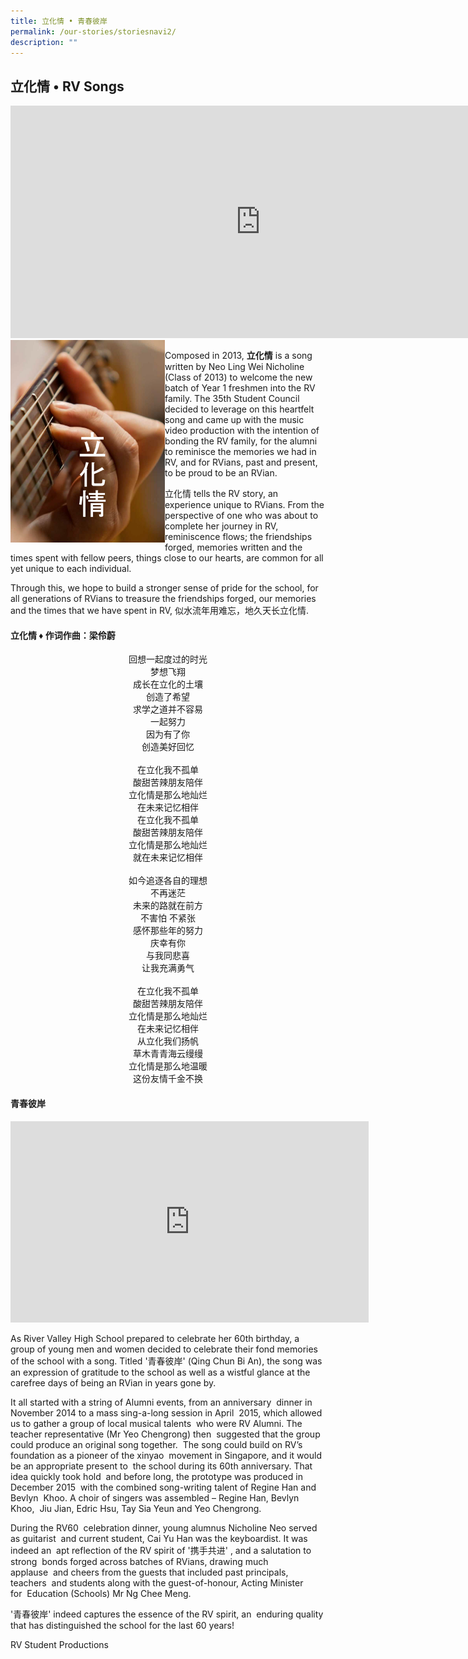 ```yaml
---
title: 立化情 • 青春彼岸
permalink: /our-stories/storiesnavi2/
description: ""
---
```

## 立化情 •&nbsp;RV Songs

<iframe width="800" height="372" src="https://www.youtube.com/embed/NEUpPG6rIcc" title="立化情MV" frameborder="0" allow="accelerometer; autoplay; clipboard-write; encrypted-media; gyroscope; picture-in-picture" allowfullscreen=""></iframe><br>

<img src="/images/aboutlihuaqing.png" style="width:49%" align="left">

Composed in 2013,&nbsp;**立化情**&nbsp;is a song written by Neo Ling Wei Nicholine (Class of 2013) to welcome the new batch of Year 1 freshmen into the RV family. The 35th Student Council decided to leverage on this heartfelt song and came up with the music video production with the intention of bonding the RV family, for the alumni to reminisce the memories we had in RV, and for RVians, past and present, to be proud to be an RVian.

立化情 tells the RV story, an experience unique to RVians. From the perspective of one who was about to complete her journey in RV, reminiscence flows; the friendships forged, memories written and the times spent with fellow peers, things close to our hearts, are common for all yet unique to each individual.

Through this, we hope to build a stronger sense of pride for the school, for all generations of RVians to treasure the friendships forged, our memories and the times that we have spent in RV, 似水流年用难忘，地久天长立化情.

#### 立化情&nbsp;♦ 作词作曲：梁伶蔚

<center>回想一起度过的时光<br>
梦想飞翔<br>
成长在立化的土壤<br>
创造了希望<br>
求学之道并不容易<br>
一起努力<br>
因为有了你<br>
创造美好回忆<br><br>
在立化我不孤单<br>
酸甜苦辣朋友陪伴<br>
立化情是那么地灿烂<br>
在未来记忆相伴<br>
在立化我不孤单<br>
酸甜苦辣朋友陪伴<br>
立化情是那么地灿烂<br>
就在未来记忆相伴<br><br>
如今追逐各自的理想<br>
不再迷茫<br>
未来的路就在前方<br>
不害怕 不紧张<br>
感怀那些年的努力<br>
庆幸有你<br>
与我同悲喜<br>
让我充满勇气<br><br>
在立化我不孤单<br>
酸甜苦辣朋友陪伴<br>
立化情是那么地灿烂<br>
在未来记忆相伴<br>
从立化我们扬帆<br>
草木青青海云缦缦<br>
立化情是那么地温暖<br>
这份友情千金不换 </center>

#### 青春彼岸

<iframe width="573" height="322" src="https://www.youtube.com/embed/nBfKuorDfD0" title="RVHS 立化中学《青春彼岸》- 校园歌/毕业歌/友情歌/那些年" frameborder="0" allow="accelerometer; autoplay; clipboard-write; encrypted-media; gyroscope; picture-in-picture" allowfullscreen=""></iframe>

As River Valley High School prepared to celebrate her 60th&nbsp;birthday, a group of young men and women decided to celebrate&nbsp;their fond memories of the school with a song. Titled '青春彼岸' (Qing&nbsp;Chun Bi An), the song was an expression of gratitude to the school as&nbsp;well as a wistful glance at the carefree days of being an RVian in years&nbsp;gone by.

It all started with a string of Alumni events, from an anniversary&nbsp;&nbsp;dinner in November 2014 to a mass sing-a-long session in April&nbsp;&nbsp;2015, which allowed us to gather a group of local musical talents&nbsp;&nbsp;who were RV Alumni. The teacher representative (Mr Yeo Chengrong) then&nbsp;&nbsp;suggested that the group could produce an original song together.&nbsp;&nbsp;The song could build on RV’s foundation as a pioneer of the xinyao&nbsp;&nbsp;movement in Singapore, and it would be an appropriate present to&nbsp;&nbsp;the school during its 60th anniversary. That idea quickly took hold&nbsp;&nbsp;and before long, the prototype was produced in December 2015&nbsp;&nbsp;with the combined song-writing talent of Regine Han and Bevlyn&nbsp;&nbsp;Khoo. A choir of singers was assembled – Regine Han, Bevlyn Khoo,&nbsp;&nbsp;Jiu Jian, Edric Hsu, Tay Sia Yeun and Yeo Chengrong.&nbsp;

During the RV60&nbsp;&nbsp;celebration dinner, young alumnus Nicholine Neo served as guitarist&nbsp;&nbsp;and current student, Cai Yu Han was the keyboardist. It was indeed an&nbsp;&nbsp;apt reflection of the RV spirit of '携手共进' , and a salutation to strong&nbsp;&nbsp;bonds forged across batches of RVians, drawing much applause&nbsp;&nbsp;and cheers from the guests that included past principals, teachers&nbsp;&nbsp;and students along with the guest-of-honour, Acting Minister for&nbsp;&nbsp;Education (Schools) Mr Ng Chee Meng.&nbsp;

'青春彼岸' indeed captures the essence of the RV spirit, an&nbsp;&nbsp;enduring quality that has distinguished the school for the last 60&nbsp;years!

RV Student Productions


